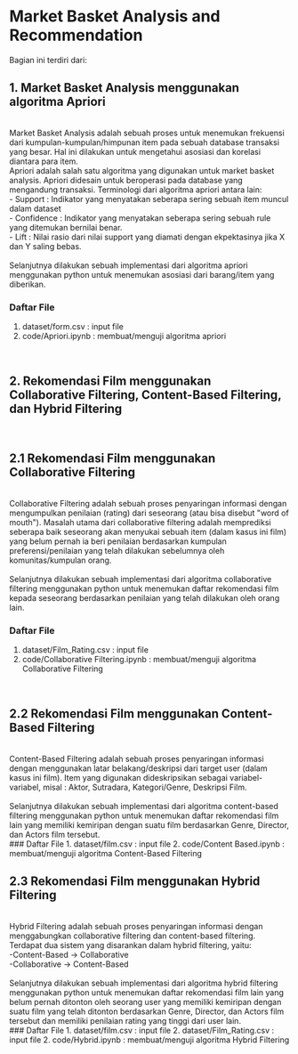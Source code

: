 # Market Basket Analysis and Recommendation

Bagian ini terdiri dari:
<br>

## 1. Market Basket Analysis menggunakan algoritma Apriori
<br>
Market Basket Analysis adalah sebuah proses untuk menemukan frekuensi dari kumpulan-kumpulan/himpunan item pada sebuah database transaksi yang besar. Hal ini dilakukan untuk mengetahui asosiasi dan korelasi diantara para item.
<br>
Apriori adalah salah satu algoritma yang digunakan untuk market basket analysis. Apriori didesain untuk beroperasi pada database yang mengandung transaksi. Terminologi dari algoritma apriori antara lain: 
<br>
 - Support : Indikator yang menyatakan seberapa sering sebuah item muncul dalam dataset
<br> 
 - Confidence : Indikator yang menyatakan seberapa sering sebuah rule yang ditemukan bernilai benar.
<br> 
 - Lift : Nilai rasio dari nilai support yang diamati dengan ekpektasinya jika X dan Y saling bebas.
<br>
<br>
Selanjutnya dilakukan sebuah implementasi dari algoritma apriori menggunakan python untuk menemukan asosiasi dari barang/item yang diberikan.
<br>

### Daftar File
1. dataset/form.csv : input file
2. code/Apriori.ipynb : membuat/menguji algoritma apriori
<br>

## 2. Rekomendasi Film menggunakan Collaborative Filtering, Content-Based Filtering, dan Hybrid Filtering
<br>

## 2.1 Rekomendasi Film menggunakan Collaborative Filtering
<br>
Collaborative Filtering adalah sebuah proses penyaringan informasi dengan mengumpulkan penilaian (rating) dari seseorang (atau bisa disebut "word of mouth"). Masalah utama dari collaborative filtering adalah memprediksi seberapa baik seseorang akan menyukai sebuah item (dalam kasus ini film) yang belum pernah ia beri penilaian berdasarkan kumpulan preferensi/penilaian yang telah dilakukan sebelumnya oleh komunitas/kumpulan orang.
<br>
<br>
Selanjutnya dilakukan sebuah implementasi dari algoritma collaborative filtering menggunakan python untuk menemukan daftar rekomendasi film kepada seseorang berdasarkan penilaian yang telah dilakukan oleh orang lain.
<br>

### Daftar File
1. dataset/Film_Rating.csv : input file
2. code/Collaborative Filtering.ipynb : membuat/menguji algoritma Collaborative Filtering
<br>

## 2.2 Rekomendasi Film menggunakan Content-Based Filtering
<br>
Content-Based Filtering adalah sebuah proses penyaringan informasi dengan menggunakan latar belakang/deskripsi dari target user (dalam kasus ini film). Item yang digunakan dideskripsikan sebagai variabel-variabel, misal : Aktor, Sutradara, Kategori/Genre, Deskripsi Film.
<br>
<br>
Selanjutnya dilakukan sebuah implementasi dari algoritma content-based filtering menggunakan python untuk menemukan daftar rekomendasi film lain yang memiliki kemiripan dengan suatu film berdasarkan Genre, Director, dan Actors film tersebut.
<br>
### Daftar File
1. dataset/film.csv : input file
2. code/Content Based.ipynb : membuat/menguji algoritma Content-Based Filtering
<br>

## 2.3 Rekomendasi Film menggunakan Hybrid Filtering
<br>
Hybrid Filtering adalah sebuah proses penyaringan informasi dengan menggabungkan collaborative filtering dan content-based filtering.
Terdapat dua sistem yang disarankan dalam hybrid filtering, yaitu:
<br>
-Content-Based -> Collaborative
<br>
-Collaborative -> Content-Based
<br>
<br>
Selanjutnya dilakukan sebuah implementasi dari algoritma hybrid filtering menggunakan python untuk menemukan daftar rekomendasi film lain yang belum pernah ditonton oleh seorang user yang memiliki kemiripan dengan suatu film yang telah ditonton berdasarkan Genre, Director, dan Actors film tersebut dan memiliki penilaian rating yang tinggi dari user lain.
<br>
### Daftar File
1. dataset/film.csv : input file
2. dataset/Film_Rating.csv : input file
2. code/Hybrid.ipynb : membuat/menguji algoritma Hybrid Filtering
<br>
